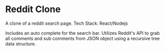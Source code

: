# Reddit Clone

A clone of a reddit search page. Tech Stack: React/Nodejs

Includes an auto complete for the search bar. Utilizes Reddit's API to grab all comments and sub comments from JSON object using a recursive tree data structure. 

